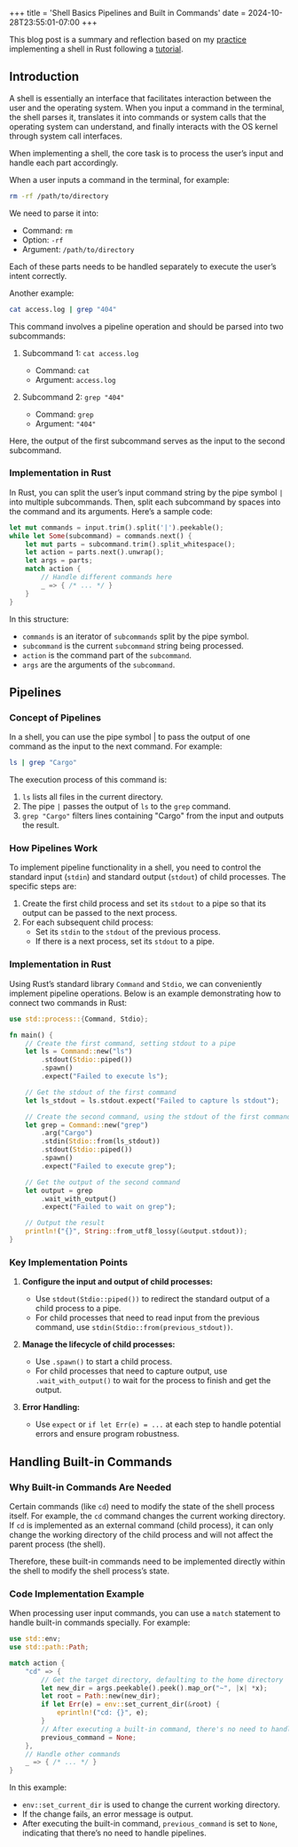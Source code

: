 +++
title = 'Shell Basics Pipelines and Built in Commands'
date = 2024-10-28T23:55:01-07:00
+++

This blog post is a summary and reflection based on my [practice](https://github.com/TriangleMesh/rust-shell) implementing a shell in Rust following a [tutorial](https://www.joshmcguigan.com/blog/build-your-own-shell-rust/?continueFlag=ec50636fc072c968484f031a257acd3d). 

## Introduction

A shell is essentially an interface that facilitates interaction between the user and the operating system. When you input a command in the terminal, the shell parses it, translates it into commands or system calls that the operating system can understand, and finally interacts with the OS kernel through system call interfaces.

When implementing a shell, the core task is to process the user’s input and handle each part accordingly.

When a user inputs a command in the terminal, for example:

```bash
rm -rf /path/to/directory
```

We need to parse it into:

* Command: `rm`
* Option: `-rf`
* Argument: `/path/to/directory`

Each of these parts needs to be handled separately to execute the user’s intent correctly.

Another example:

```bash
cat access.log | grep "404"
```

This command involves a pipeline operation and should be parsed into two subcommands:

1. Subcommand 1: `cat access.log`
   - Command: `cat`
   - Argument: `access.log`

2. Subcommand 2: `grep "404"`
   - Command: `grep`
   - Argument: `"404"`

Here, the output of the first subcommand serves as the input to the second subcommand.

### Implementation in Rust

In Rust, you can split the user’s input command string by the pipe symbol `|` into multiple subcommands. Then, split each subcommand by spaces into the command and its arguments. Here’s a sample code:

```rust
let mut commands = input.trim().split('|').peekable();
while let Some(subcommand) = commands.next() {
    let mut parts = subcommand.trim().split_whitespace();
    let action = parts.next().unwrap();
    let args = parts;
    match action {
        // Handle different commands here
        _ => { /* ... */ }
    }
}
```
In this structure:

* `commands` is an iterator of `subcommands` split by the pipe symbol.
* `subcommand` is the current `subcommand` string being processed.
* `action` is the command part of the `subcommand`.
* `args` are the arguments of the `subcommand`.

## Pipelines

### Concept of Pipelines

In a shell, you can use the pipe symbol | to pass the output of one command as the input to the next command. For example:

```bash
ls | grep "Cargo"
```

The execution process of this command is:

1. `ls` lists all files in the current directory.
2. The pipe `|` passes the output of `ls` to the `grep` command.
3. `grep "Cargo"` filters lines containing "Cargo" from the input and outputs the result.

### How Pipelines Work

To implement pipeline functionality in a shell, you need to control the standard input (`stdin`) and standard output (`stdout`) of child processes. The specific steps are:

1. Create the first child process and set its `stdout` to a pipe so that its output can be passed to the next process.
2. For each subsequent child process:
   - Set its `stdin` to the `stdout` of the previous process.
   - If there is a next process, set its `stdout` to a pipe.

### Implementation in Rust

Using Rust’s standard library `Command` and `Stdio`, we can conveniently implement pipeline operations. Below is an example demonstrating how to connect two commands in Rust:

```rust
use std::process::{Command, Stdio};

fn main() {
    // Create the first command, setting stdout to a pipe
    let ls = Command::new("ls")
        .stdout(Stdio::piped())
        .spawn()
        .expect("Failed to execute ls");

    // Get the stdout of the first command
    let ls_stdout = ls.stdout.expect("Failed to capture ls stdout");

    // Create the second command, using the stdout of the first command as stdin
    let grep = Command::new("grep")
        .arg("Cargo")
        .stdin(Stdio::from(ls_stdout))
        .stdout(Stdio::piped())
        .spawn()
        .expect("Failed to execute grep");

    // Get the output of the second command
    let output = grep
        .wait_with_output()
        .expect("Failed to wait on grep");

    // Output the result
    println!("{}", String::from_utf8_lossy(&output.stdout));
}
```

### Key Implementation Points

1. **Configure the input and output of child processes:**
   - Use `stdout(Stdio::piped())` to redirect the standard output of a child process to a pipe.
   - For child processes that need to read input from the previous command, use `stdin(Stdio::from(previous_stdout))`.

2. **Manage the lifecycle of child processes:**
   - Use `.spawn()` to start a child process.
   - For child processes that need to capture output, use `.wait_with_output()` to wait for the process to finish and get the output.

3. **Error Handling:**
   - Use `expect` or `if let Err(e) = ...` at each step to handle potential errors and ensure program robustness.

## Handling Built-in Commands

### Why Built-in Commands Are Needed

Certain commands (like `cd`) need to modify the state of the shell process itself. For example, the `cd` command changes the current working directory. If `cd` is implemented as an external command (child process), it can only change the working directory of the child process and will not affect the parent process (the shell).

Therefore, these built-in commands need to be implemented directly within the shell to modify the shell process’s state.

### Code Implementation Example

When processing user input commands, you can use a `match` statement to handle built-in commands specially. For example:

```rust
use std::env;
use std::path::Path;

match action {
    "cd" => {
        // Get the target directory, defaulting to the home directory
        let new_dir = args.peekable().peek().map_or("~", |x| *x);
        let root = Path::new(new_dir);
        if let Err(e) = env::set_current_dir(&root) {
            eprintln!("cd: {}", e);
        }
        // After executing a built-in command, there's no need to handle subsequent pipelines
        previous_command = None;
    },
    // Handle other commands
    _ => { /* ... */ }
}
```
In this example:

- `env::set_current_dir` is used to change the current working directory.
- If the change fails, an error message is output.
- After executing the built-in command, `previous_command` is set to `None`, indicating that there’s no need to handle pipelines.
